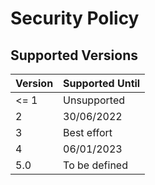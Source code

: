 # Security Policy

## Supported Versions

| Version | Supported Until |
| ------- | --------------- |
| <= 1    | Unsupported     |
| 2       | 30/06/2022      |
| 3       | Best effort     |
| 4       | 06/01/2023      |
| 5.0     | To be defined   |
